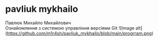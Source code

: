 # pavliuk mykhailo
Павлюк Михайло Михайлович 
<br/>
Ознайомлення з системою управління версіями Git
![Image alt] (https://github.com/m1r4sh/pavliuk_mykhailo/blob/main/progrram.png)
